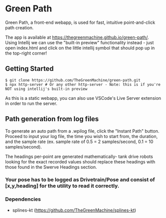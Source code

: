 # Green Path
Green Path, a front-end webapp, is used for fast, intuitive point-and-click path creation.

The app is available at https://thegreenmachine.github.io/green-path/.
Using Intellij we can use the "built-in preview" functionality instead - just open index.html and click on the little intellij symbol that should pop up in the top-right corner!
## Getting Started
```
$ git clone https://github.com/TheGreenMachine/green-path.git
$ npx http-server # Or any other http-server - Note: this is if you're NOT using intellij's built-in preview
```
As this is a static webapp, you can also use VSCode's Live Server extension in order to run the server.

## Path generation from log files
To generate an auto path from a .wpilog file, click the "Instant Path" button. Proceed to input your log file, the time you wish to start from, the duration, and the sample rate (ex. sample rate of 0.5 =  2 samples/second, 0.1 = 10 samples/second). 

The headings per-point are generated mathematically- tank drive robots looking for the exact recorded values should replace these headings with those found in the Swerve Headings section.

### Your pose has to be logged as **Drivetrain/Pose** and consist of [x,y,heading] for the utility to read it correctly. 

### Dependencies
- splines-kt (https://github.com/TheGreenMachine/splines-kt)
